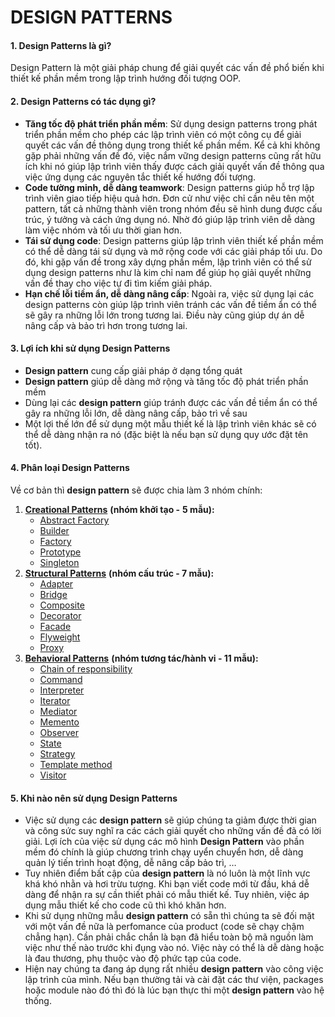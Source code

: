 # DESIGN PATTERNS

#### 1. Design Patterns là gì? <a href="#id-1.-design-patterns-la-gi" id="id-1.-design-patterns-la-gi"></a>

Design Pattern là một giải pháp chung để giải quyết các vấn đề phổ biến khi thiết kế phần mềm trong lập trình hướng đối tượng OOP.

#### 2. Design Patterns có tác dụng gì? <a href="#id-2.-design-patterns-co-tac-dung-gi" id="id-2.-design-patterns-co-tac-dung-gi"></a>

* **Tăng tốc độ phát triển phần mềm**: Sử dụng design patterns trong phát triển phần mềm cho phép các lập trình viên có một công cụ để giải quyết các vấn đề thông dụng trong thiết kế phần mềm. Kể cả khi không gặp phải những vấn đề đó, việc nắm vững design patterns cũng rất hữu ích khi nó giúp lập trình viên thấy được cách giải quyết vấn đề thông qua việc ứng dụng các nguyên tắc thiết kế hướng đối tượng.
* **Code tường minh, dễ dàng teamwork**: Design patterns giúp hỗ trợ lập trình viên giao tiếp hiệu quả hơn. Đơn cử như việc chỉ cần nêu tên một pattern, tất cả những thành viên trong nhóm đều sẽ hình dung được cấu trúc, ý tưởng và cách ứng dụng nó. Nhờ đó giúp lập trình viên dễ dàng làm việc nhóm và tối ưu thời gian hơn.
* **Tái sử dụng code**: Design patterns giúp lập trình viên thiết kế phần mềm có thể dễ dàng tái sử dụng và mở rộng code với các giải pháp tối ưu. Do đó, khi gặp vấn đề trong xây dựng phần mềm, lập trình viên có thể sử dụng design patterns như là kim chỉ nam để giúp họ giải quyết những vấn đề thay cho việc tự đi tìm kiếm giải pháp.
* **Hạn chế lỗi tiềm ẩn, dễ dàng nâng cấp**: Ngoài ra, việc sử dụng lại các design patterns còn giúp lập trình viên tránh các vấn đề tiềm ẩn có thể sẽ gây ra những lỗi lớn trong tương lai. Điều này cũng giúp dự án dễ nâng cấp và bảo trì hơn trong tương lai.

#### 3. Lợi ích khi sử dụng Design Patterns <a href="#id-3.-loi-ich-khi-su-dung-design-patterns" id="id-3.-loi-ich-khi-su-dung-design-patterns"></a>

* **Design pattern** cung cấp giải pháp ở dạng tổng quát
* **Design pattern** giúp dễ dàng mở rộng và tăng tốc độ phát triển phần mềm
* Dùng lại các **design pattern** giúp tránh được các vấn đề tiềm ẩn có thể gây ra những lỗi lớn, dễ dàng nâng cấp, bảo trì về sau
* Một lợi thế lớn để sử dụng một mẫu thiết kế là lập trình viên khác sẽ có thể dễ dàng nhận ra nó (đặc biệt là nếu bạn sử dụng quy ước đặt tên tốt).

#### 4. Phân loại Design Patterns <a href="#id-4.-phan-loai-design-patterns" id="id-4.-phan-loai-design-patterns"></a>

Về cơ bản thì **design pattern** sẽ được chia làm 3 nhóm chính:

1. [**Creational Patterns**](https://mikinycorporation.atlassian.net/wiki/spaces/DP/pages/59802374) **(nhóm khởi tạo -** **5 mẫu):**
   * [Abstract Factory](https://mikinycorporation.atlassian.net/wiki/spaces/DP/pages/59867495)
   * [Builder](https://mikinycorporation.atlassian.net/wiki/spaces/DP/pages/59867508)
   * [Factory](https://mikinycorporation.atlassian.net/wiki/spaces/DP/pages/59802401)
   * [Prototype](https://mikinycorporation.atlassian.net/wiki/spaces/DP/pages/59769099)
   * [Singleton](https://mikinycorporation.atlassian.net/wiki/spaces/DP/pages/59802414)
2. [**Structural Patterns**](https://mikinycorporation.atlassian.net/wiki/spaces/DP/pages/59867482) **(nhóm cấu trúc - 7 mẫu):**
   * [Adapter](https://mikinycorporation.atlassian.net/wiki/spaces/DP/pages/59769112)
   * [Bridge](https://mikinycorporation.atlassian.net/wiki/spaces/DP/pages/59867535)
   * [Composite](https://mikinycorporation.atlassian.net/wiki/spaces/DP/pages/59900451)
   * [Decorator](https://mikinycorporation.atlassian.net/wiki/spaces/DP/pages/59867548)
   * [Facade](https://mikinycorporation.atlassian.net/wiki/spaces/DP/pages/59900464)
   * [Flyweight](https://mikinycorporation.atlassian.net/wiki/spaces/DP/pages/59900477)
   * [Proxy](https://mikinycorporation.atlassian.net/wiki/spaces/DP/pages/59867576)
3. [**Behavioral Patterns**](https://mikinycorporation.atlassian.net/wiki/spaces/DP/pages/59900396) **(nhóm tương tác/hành vi - 11 mẫu):**
   * [Chain of responsibility](https://mikinycorporation.atlassian.net/wiki/spaces/DP/pages/59802497)
   * [Command](https://mikinycorporation.atlassian.net/wiki/spaces/DP/pages/59867603)
   * [Interpreter](https://mikinycorporation.atlassian.net/wiki/spaces/DP/pages/59769153)
   * [Iterator](https://mikinycorporation.atlassian.net/wiki/spaces/DP/pages/59802510)
   * [Mediator](https://mikinycorporation.atlassian.net/wiki/spaces/DP/pages/59802523)
   * [Memento](https://mikinycorporation.atlassian.net/wiki/spaces/DP/pages/59802536)
   * [Observer](https://mikinycorporation.atlassian.net/wiki/spaces/DP/pages/59900504)
   * [State](https://mikinycorporation.atlassian.net/wiki/spaces/DP/pages/59802549)
   * [Strategy](https://mikinycorporation.atlassian.net/wiki/spaces/DP/pages/59802562)
   * [Template method](https://mikinycorporation.atlassian.net/wiki/spaces/DP/pages/59769208)
   * [Visitor](https://mikinycorporation.atlassian.net/wiki/spaces/DP/pages/59867644)

#### 5. Khi nào nên sử dụng Design Patterns <a href="#id-5.-khi-nao-nen-su-dung-design-patterns" id="id-5.-khi-nao-nen-su-dung-design-patterns"></a>

* Việc sử dụng các **design pattern** sẽ giúp chúng ta giảm được thời gian và công sức suy nghĩ ra các cách giải quyết cho những vấn đề đã có lời giải. Lợi ích của việc sử dụng các mô hình **Design Pattern** vào phần mềm đó chính là giúp chương trình chạy uyển chuyển hơn, dễ dàng quản lý tiến trình hoạt động, dễ nâng cấp bảo trì, …
* Tuy nhiên điểm bất cập của **design pattern** là nó luôn là một lĩnh vực khá khó nhằn và hơi trừu tượng. Khi bạn viết code mới từ đầu, khá dễ dàng để nhận ra sự cần thiết phải có mẫu thiết kế. Tuy nhiên, việc áp dụng mẫu thiết kế cho code cũ thì khó khăn hơn.
* Khi sử dụng những mẫu **design pattern** có sẵn thì chúng ta sẽ đối mặt với một vấn đề nữa là perfomance của product (code sẽ chạy chậm chẳng hạn). Cần phải chắc chắn là bạn đã hiểu toàn bộ mã nguồn làm việc như thế nào trước khi đụng vào nó. Việc này có thể là dễ dàng hoặc là đau thương, phụ thuộc vào độ phức tạp của code.
* Hiện nay chúng ta đang áp dụng rất nhiều **design pattern** vào công việc lập trình của mình. Nếu bạn thường tải và cài đặt các thư viện, packages hoặc module nào đó thì đó là lúc bạn thực thi một **design pattern** vào hệ thống.
